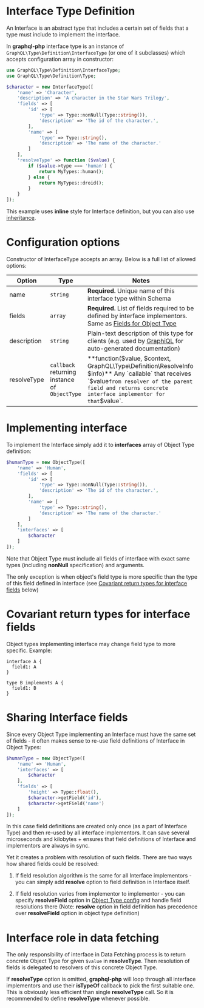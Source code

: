# Interface Type Definition
An Interface is an abstract type that includes a certain set of fields that a 
type must include to implement the interface.

In **graphql-php** interface type is an instance of `GraphQL\Type\Definition\InterfaceType` 
(or one of it subclasses) which accepts configuration array in constructor:

```php
use GraphQL\Type\Definition\InterfaceType;
use GraphQL\Type\Definition\Type;

$character = new InterfaceType([
    'name' => 'Character',
    'description' => 'A character in the Star Wars Trilogy',
    'fields' => [
        'id' => [
            'type' => Type::nonNull(Type::string()),
            'description' => 'The id of the character.',
        ],
        'name' => [
            'type' => Type::string(),
            'description' => 'The name of the character.'
        ]
    ],
    'resolveType' => function ($value) {
        if ($value->type === 'human') {
            return MyTypes::human();            
        } else {
            return MyTypes::droid();
        }
    }
]);
```
This example uses **inline** style for Interface definition, but you can also use  
[inheritance](/type-system/#type-definition-styles).

# Configuration options
Constructor of InterfaceType accepts an array. Below is a full list of allowed options:

Option | Type | Notes
------ | ---- | -----
name | `string` | **Required.** Unique name of this interface type within Schema
fields | `array` | **Required.** List of fields required to be defined by interface implementors. Same as [Fields for Object Type](#)
description | `string` | Plain-text description of this type for clients (e.g. used by [GraphiQL](https://github.com/graphql/graphiql) for auto-generated documentation)
resolveType | `callback` returning instance of `ObjectType` | **function($value, $context, GraphQL\Type\Definition\ResolveInfo $info)** Any `callable` that receives `$value` from resolver of the parent field and returns concrete interface implementor for that `$value`.

# Implementing interface
To implement the Interface simply add it to **interfaces** array of Object Type definition:
```php
$humanType = new ObjectType([
    'name' => 'Human',
    'fields' => [
        'id' => [
            'type' => Type::nonNull(Type::string()),
            'description' => 'The id of the character.',
        ],
        'name' => [
            'type' => Type::string(),
            'description' => 'The name of the character.'
        ]
    ],
    'interfaces' => [
        $character
    ]
]);
```
Note that Object Type must include all fields of interface with exact same types 
(including **nonNull** specification) and arguments.

The only exception is when object's field type is more specific than the type of this field defined in interface 
(see [Covariant return types for interface fields](#covariant-return-types-for-interface-fields) below)

# Covariant return types for interface fields
Object types implementing interface may change field type to more specific.
Example:

```
interface A {
  field1: A
}

type B implements A {
  field1: B
}
```

# Sharing Interface fields
Since every Object Type implementing an Interface must have the same set of fields - it often makes 
sense to re-use field definitions of Interface in Object Types:

```php
$humanType = new ObjectType([
    'name' => 'Human',
    'interfaces' => [
        $character
    ],
    'fields' => [
        'height' => Type::float(),
        $character->getField('id'),
        $character->getField('name')
    ] 
]);
```

In this case field definitions are created only once (as a part of Interface Type) and then 
re-used by all interface implementors. It can save several microseconds and kilobytes + ensures that 
field definitions of Interface and implementors are always in sync.

Yet it creates a problem with resolution of such fields. There are two ways how shared fields could 
be resolved:

1. If field resolution algorithm is the same for all Interface implementors - you can simply add 
**resolve** option to field definition in Interface itself.

2. If field resolution varies from implementor to implementor - you can specify **resolveField** 
option in [Object Type config](/type-system/object-types/#configuration-options) and handle field 
resolutions there 
(Note: **resolve** option in field definition has precedence over **resolveField** option in object type definition)

# Interface role in data fetching
The only responsibility of interface in Data Fetching process is to return concrete Object Type 
for given `$value` in **resolveType**. Then resolution of fields is delegated to resolvers of this 
concrete Object Type.

If **resolveType** option is omitted, **graphql-php** will loop through all interface implementors and 
use their **isTypeOf** callback to pick the first suitable one. This is obviously less efficient 
than single **resolveType** call. So it is recommended to define **resolveType** whenever possible.
